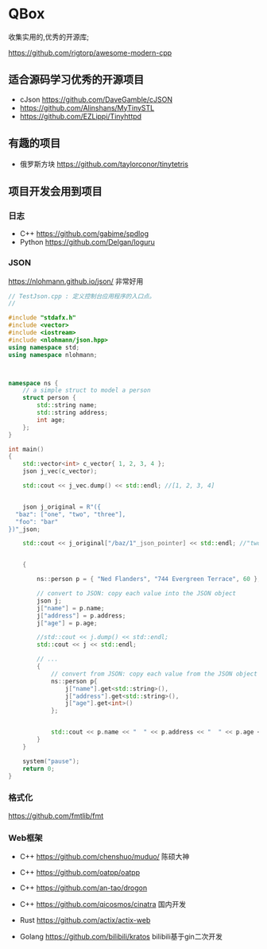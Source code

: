 # QBox
收集实用的,优秀的开源库; 

<https://github.com/rigtorp/awesome-modern-cpp>



## 适合源码学习优秀的开源项目

- cJson <https://github.com/DaveGamble/cJSON>
- <https://github.com/Alinshans/MyTinySTL>
- <https://github.com/EZLippi/Tinyhttpd>

## 有趣的项目

- 俄罗斯方块 <https://github.com/taylorconor/tinytetris>



## 项目开发会用到项目

### 日志

- C++  https://github.com/gabime/spdlog
- Python <https://github.com/Delgan/loguru>





### JSON

<https://nlohmann.github.io/json/>  非常好用



```cpp
// TestJson.cpp : 定义控制台应用程序的入口点。
//

#include "stdafx.h"
#include <vector>
#include <iostream>
#include <nlohmann/json.hpp>
using namespace std;
using namespace nlohmann;



namespace ns {
	// a simple struct to model a person
	struct person {
		std::string name;
		std::string address;
		int age;
	};
}

int main()
{
	std::vector<int> c_vector{ 1, 2, 3, 4 };
	json j_vec(c_vector);

	std::cout << j_vec.dump() << std::endl; //[1, 2, 3, 4] 


	json j_original = R"({
  "baz": ["one", "two", "three"],
  "foo": "bar"
})"_json;

	std::cout << j_original["/baz/1"_json_pointer] << std::endl; //"two"


	{

		ns::person p = { "Ned Flanders", "744 Evergreen Terrace", 60 };

		// convert to JSON: copy each value into the JSON object
		json j;
		j["name"] = p.name;
		j["address"] = p.address;
		j["age"] = p.age;

		//std::cout << j.dump() << std::endl;
		std::cout << j << std::endl;

		// ...
		{
			// convert from JSON: copy each value from the JSON object
			ns::person p{
				j["name"].get<std::string>(),
				j["address"].get<std::string>(),
				j["age"].get<int>()
			};


			std::cout << p.name << "  " << p.address << "  " << p.age << std::endl;
		}
	}

	system("pause");
    return 0;
}


```





### 格式化

<https://github.com/fmtlib/fmt>



### Web框架

- C++ <https://github.com/chenshuo/muduo/>  陈硕大神

- C++ <https://github.com/oatpp/oatpp>
- C++ <https://github.com/an-tao/drogon>
- C++  <https://github.com/qicosmos/cinatra>  国内开发

- Rust <https://github.com/actix/actix-web> 
- Golang <https://github.com/bilibili/kratos> bilibili基于gin二次开发